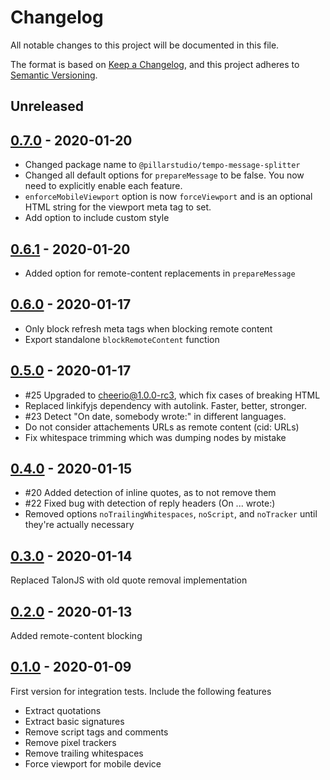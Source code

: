 # Changelog

All notable changes to this project will be documented in this file.

The format is based on [Keep a Changelog](https://keepachangelog.com/en/1.0.0/),
and this project adheres to [Semantic Versioning](https://semver.org/spec/v2.0.0.html).

## Unreleased

## [0.7.0] - 2020-01-20

-   Changed package name to `@pillarstudio/tempo-message-splitter`
-   Changed all default options for `prepareMessage` to be false. You now need to explicitly enable each feature.
-   `enforceMobileViewport` option is now `forceViewport` and is an optional HTML string for the viewport meta tag to set.
-   Add option to include custom style

## [0.6.1] - 2020-01-20

-   Added option for remote-content replacements in `prepareMessage`

## [0.6.0] - 2020-01-17

-   Only block refresh meta tags when blocking remote content
-   Export standalone `blockRemoteContent` function

## [0.5.0] - 2020-01-17

-   #25 Upgraded to cheerio@1.0.0-rc3, which fix cases of breaking HTML
-   Replaced linkifyjs dependency with autolink. Faster, better, stronger.
-   #23 Detect "On date, somebody wrote:" in different languages.
-   Do not consider attachements URLs as remote content (cid: URLs)
-   Fix whitespace trimming which was dumping nodes by mistake

## [0.4.0] - 2020-01-15

-   #20 Added detection of inline quotes, as to not remove them
-   #22 Fixed bug with detection of reply headers (On ... wrote:)
-   Removed options `noTrailingWhitespaces`, `noScript`, and `noTracker` until they're actually necessary

## [0.3.0] - 2020-01-14

Replaced TalonJS with old quote removal implementation

## [0.2.0] - 2020-01-13

Added remote-content blocking

## [0.1.0] - 2020-01-09

First version for integration tests. Include the following features

-   Extract quotations
-   Extract basic signatures
-   Remove script tags and comments
-   Remove pixel trackers
-   Remove trailing whitespaces
-   Force viewport for mobile device

[unreleased]: https://github.com/pillarstudio/tempo-message-splitter/compare/v0.7.0...HEAD
[0.7.0]: https://github.com/pillarstudio/tempo-message-splitter/releases/tag/v0.7.0
[0.6.1]: https://github.com/pillarstudio/tempo-message-splitter/releases/tag/v0.6.1
[0.6.0]: https://github.com/pillarstudio/tempo-message-splitter/releases/tag/v0.6.0
[0.5.0]: https://github.com/pillarstudio/tempo-message-splitter/releases/tag/v0.5.0
[0.4.0]: https://github.com/pillarstudio/tempo-message-splitter/releases/tag/v0.4.0
[0.3.0]: https://github.com/pillarstudio/tempo-message-splitter/releases/tag/v0.3.0
[0.2.0]: https://github.com/pillarstudio/tempo-message-splitter/releases/tag/v0.2.0
[0.1.0]: https://github.com/pillarstudio/tempo-message-splitter/releases/tag/v0.1.0
